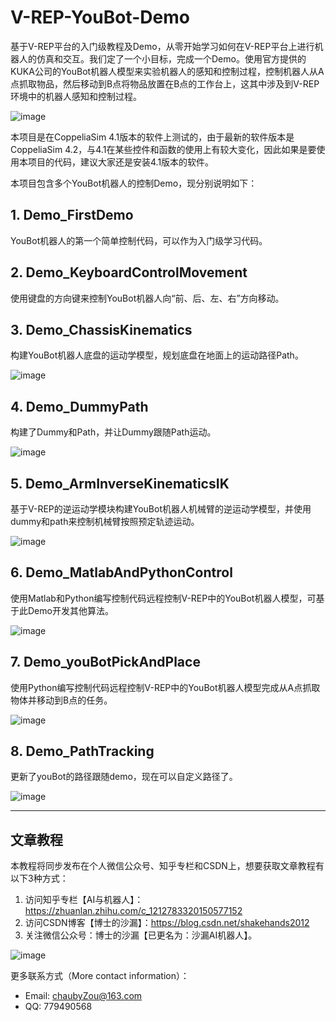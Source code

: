 # V-REP-YouBot-Demo
基于V-REP平台的入门级教程及Demo，从零开始学习如何在V-REP平台上进行机器人的仿真和交互。我们定了一个小目标，完成一个Demo。使用官方提供的KUKA公司的YouBot机器人模型来实验机器人的感知和控制过程，控制机器人从A点抓取物品，然后移动到B点将物品放置在B点的工作台上，这其中涉及到V-REP环境中的机器人感知和控制过程。

![image](https://github.com/chauby/V-REP-YouBot-Demo/blob/master/Kuka-YouBot.png)


本项目是在CoppeliaSim 4.1版本的软件上测试的，由于最新的软件版本是CoppeliaSim 4.2，与4.1在某些控件和函数的使用上有较大变化，因此如果是要使用本项目的代码，建议大家还是安装4.1版本的软件。


本项目包含多个YouBot机器人的控制Demo，现分别说明如下：

## 1. Demo_FirstDemo

YouBot机器人的第一个简单控制代码，可以作为入门级学习代码。



## 2. Demo_KeyboardControlMovement

使用键盘的方向键来控制YouBot机器人向“前、后、左、右”方向移动。



## 3. Demo_ChassisKinematics

构建YouBot机器人底盘的运动学模型，规划底盘在地面上的运动路径Path。

![image](https://github.com/chauby/V-REP-YouBot-Demo/blob/master/3_Demo_ChassisKinematics/YouBotPathDemo.gif)



## 4. Demo_DummyPath

构建了Dummy和Path，并让Dummy跟随Path运动。

![image](https://github.com/chauby/V-REP-YouBot-Demo/blob/master/4_Demo_DummyPath/DummyPathDemo.gif)



## 5. Demo_ArmInverseKinematicsIK

基于V-REP的逆运动学模块构建YouBot机器人机械臂的逆运动学模型，并使用dummy和path来控制机械臂按照预定轨迹运动。

![image](https://github.com/chauby/V-REP-YouBot-Demo/blob/master/5_Demo_ArmInverseKinematicsIK/ArmIKDemo.gif)



## 6. Demo_MatlabAndPythonControl

使用Matlab和Python编写控制代码远程控制V-REP中的YouBot机器人模型，可基于此Demo开发其他算法。

![image](https://github.com/chauby/V-REP-YouBot-Demo/blob/master/6_Demo_MatlabAndPythonControl/MatlabPythonVREP.gif)


## 7. Demo_youBotPickAndPlace

使用Python编写控制代码远程控制V-REP中的YouBot机器人模型完成从A点抓取物体并移动到B点的任务。

![image](https://github.com/chauby/V-REP-YouBot-Demo/blob/master/7_Demo_youBotPickAndPlace/youBotPickAndPlace.gif)



## 8. Demo_PathTracking

更新了youBot的路径跟随demo，现在可以自定义路径了。

![image](https://github.com/chauby/V-REP-YouBot-Demo/blob/master/8_Demo_youBotTrackingPath/path_tracking.gif)



---

## 文章教程

本教程将同步发布在个人微信公众号、知乎专栏和CSDN上，想要获取文章教程有以下3种方式：
1. 访问知乎专栏【AI与机器人】：https://zhuanlan.zhihu.com/c_1212783320150577152
2. 访问CSDN博客【博士的沙漏】：https://blog.csdn.net/shakehands2012
3. 关注微信公众号：博士的沙漏【已更名为：沙漏AI机器人】。

![image](https://github.com/chauby/V-REP-YouBot-Demo/blob/master/qrcode.png)

更多联系方式（More contact information）：
- Email: chaubyZou@163.com
- QQ: 779490568

